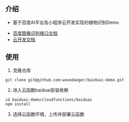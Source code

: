 ## 介绍
* 基于百度AI平台及小程序云开发实现的植物识别Demo
- [百度图像识别接口文档](https://ai.baidu.com/ai-doc/IMAGERECOGNITION/8k3e7f69o)
- [云开发文档](https://developers.weixin.qq.com/miniprogram/dev/wxcloud/basis/getting-started.html)
## 使用
1. 克隆仓库
```
git clone git@github.com:wavedanger/baiduai-demo.git
```
2. 进入云函数baiduai安装依赖
```
cd baiduai-demo/cloudfunctions/baiduai
npm install
```
3. 选择云函数环境，上传并部署云函数
